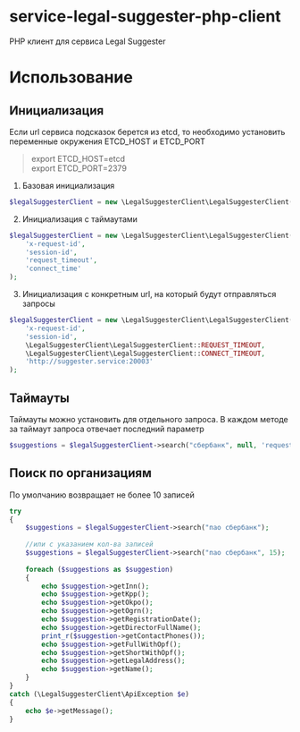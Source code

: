 # service-legal-suggester-php-client
PHP клиент для сервиса Legal Suggester

# Использование

## Инициализация
Если url сервиса подсказок берется из etcd, то необходимо установить переменные окружения ETCD_HOST и ETCD_PORT
> export ETCD_HOST=etcd  
export ETCD_PORT=2379

1. Базовая инициализация
```php
$legalSuggesterClient = new \LegalSuggesterClient\LegalSuggesterClient('x-request-id', 'session-id');
```

2. Инициализация с таймаутами
```php
$legalSuggesterClient = new \LegalSuggesterClient\LegalSuggesterClient(
    'x-request-id', 
    'session-id', 
    'request_timeout', 
    'connect_time'
);
```

3. Инициализация с конкретным url, на который будут отправляться запросы
```php
$legalSuggesterClient = new \LegalSuggesterClient\LegalSuggesterClient(
    'x-request-id', 
    'session-id', 
    \LegalSuggesterClient\LegalSuggesterClient::REQUEST_TIMEOUT, 
    \LegalSuggesterClient\LegalSuggesterClient::CONNECT_TIMEOUT, 
    'http://suggester.service:20003'
);
```

## Таймауты
Таймауты можно установить для отдельного запроса. В каждом методе за таймаут запроса отвечает последний параметр
```php
$suggestions = $legalSuggesterClient->search("сбербанк", null, 'request_timeout');
```

## Поиск по организациям
По умолчанию возвращает не более 10 записей
```php
try
{
    $suggestions = $legalSuggesterClient->search("пао сбербанк");
    
    //или с указанием кол-ва записей
    $suggestions = $legalSuggesterClient->search("пао сбербанк", 15);
    
    foreach ($suggestions as $suggestion)
    {
        echo $suggestion->getInn();
        echo $suggestion->getKpp();
        echo $suggestion->getOkpo();
        echo $suggestion->getOgrn();
        echo $suggestion->getRegistrationDate();
        echo $suggestion->getDirectorFullName();
        print_r($suggestion->getContactPhones());
        echo $suggestion->getFullWithOpf();
        echo $suggestion->getShortWithOpf();
        echo $suggestion->getLegalAddress();
        echo $suggestion->getName();
    }
}
catch (\LegalSuggesterClient\ApiException $e)
{
    echo $e->getMessage();
}
```